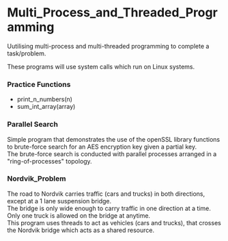 # Multi_Process_and_Threaded_Programming

Uutilising multi-process and multi-threaded programming to complete a task/problem.

These programs will use system calls which run on Linux systems.

### Practice Functions
* print_n_numbers(n)
* sum_int_array(array)

### Parallel Search
Simple program that demonstrates the use of the openSSL library functions to brute-force search for an AES encryption key given a partial key. <br>
The brute-force search is conducted with parallel processes arranged in a "ring-of-processes" topology.

### Nordvik_Problem
The road to Nordvik carries traffic (cars and trucks) in both directions, except at a 1 lane suspension bridge. <br> 
The bridge is only wide enough to carry traffic in one direction at a time. Only one truck is allowed on the bridge at anytime. <br>
This program uses threads to act as vehicles (cars and trucks), that crosses the Nordvik bridge which acts as a shared resource.